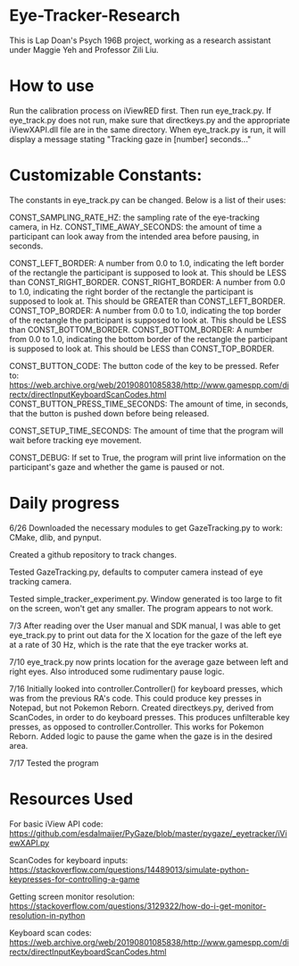 # Eye-Tracker-Research
This is Lap Doan's Psych 196B project, working as a research assistant under Maggie Yeh and Professor Zili Liu.

# How to use

Run the calibration process on iViewRED first. Then run eye_track.py.
If eye_track.py does not run, make sure that directkeys.py and the appropriate iViewXAPI.dll file are in the same directory.
When eye_track.py is run, it will display a message stating "Tracking gaze in [number] seconds..."

# Customizable Constants:

The constants in eye_track.py can be changed. Below is a list of their uses:

CONST_SAMPLING_RATE_HZ: the sampling rate of the eye-tracking camera, in Hz.
CONST_TIME_AWAY_SECONDS: the amount of time a participant can look away from the intended area before pausing, in seconds.

CONST_LEFT_BORDER: A number from 0.0 to 1.0, indicating the left border of the rectangle the participant is supposed to look at. This should be LESS than CONST_RIGHT_BORDER.
CONST_RIGHT_BORDER: A number from 0.0 to 1.0, indicating the right border of the rectangle the participant is supposed to look at. This should be GREATER than CONST_LEFT_BORDER.
CONST_TOP_BORDER: A number from 0.0 to 1.0, indicating the top border of the rectangle the participant is supposed to look at. This should be LESS than CONST_BOTTOM_BORDER.
CONST_BOTTOM_BORDER: A number from 0.0 to 1.0, indicating the bottom border of the rectangle the participant is supposed to look at. This should be LESS than CONST_TOP_BORDER.

CONST_BUTTON_CODE: The button code of the key to be pressed. Refer to: https://web.archive.org/web/20190801085838/http://www.gamespp.com/directx/directInputKeyboardScanCodes.html
CONST_BUTTON_PRESS_TIME_SECONDS: The amount of time, in seconds, that the button is pushed down before being released.

CONST_SETUP_TIME_SECONDS: The amount of time that the program will wait before tracking eye movement.

CONST_DEBUG: If set to True, the program will print live information on the participant's gaze and whether the game is paused or not.


# Daily progress
6/26
Downloaded the necessary modules to get GazeTracking.py to work: CMake, dlib, and pynput.

Created a github repository to track changes.

Tested GazeTracking.py, defaults to computer camera instead of eye tracking camera.

Tested simple_tracker_experiment.py. Window generated is too large to fit on the screen, won't get any smaller. The program appears to not work.

7/3
After reading over the User manual and SDK manual, I was able to get eye_track.py to print out data for the X location for the gaze of the left eye at a rate of 30 Hz, which is the rate that the eye tracker works at.

7/10
eye_track.py now prints location for the average gaze between left and right eyes. Also introduced some rudimentary pause logic.

7/16
Initially looked into controller.Controller() for keyboard presses, which was from the previous RA's code. This could produce key presses in Notepad, but not Pokemon Reborn.
Created directkeys.py, derived from ScanCodes, in order to do keyboard presses. This produces unfilterable key presses, as opposed to controller.Controller. This works for Pokemon Reborn.
Added logic to pause the game when the gaze is in the desired area.

7/17
Tested the program 

# Resources Used
For basic iView API code:
https://github.com/esdalmaijer/PyGaze/blob/master/pygaze/_eyetracker/iViewXAPI.py

ScanCodes for keyboard inputs:
https://stackoverflow.com/questions/14489013/simulate-python-keypresses-for-controlling-a-game

Getting screen monitor resolution:
https://stackoverflow.com/questions/3129322/how-do-i-get-monitor-resolution-in-python

Keyboard scan codes:
https://web.archive.org/web/20190801085838/http://www.gamespp.com/directx/directInputKeyboardScanCodes.html